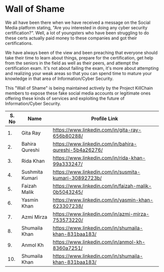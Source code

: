 # Wall of Shame

We all have been there when we have received a message on the Social Media platform stating, "Are you interested in doing any cyber security certification?". Well, a lot of youngsters who have been struggling to do these certs actually paid money to these companies and got their certifications. 

We have always been of the view and been preaching that everyone should take their time to learn about things, prepare for the certification, get help from the seniors in the field as well as their peers, and attempt the certification exam. It's not about failing the exam, it's more about attempting and realizing your weak areas so that you can spend time to mature your knowledge in that area of Information/Cyber Security.

This "Wall of Shame" is being maintained actively by the Project KillChain members to expose these fake social media accounts or legitimate ones offering these kinds of services and exploiting the future of Information/Cyber Security.

| S. No        | Name            | Profile Link | 
| -------      | --------------  | -----------  | 
| 1.           |  Gita Ray       | https://www.linkedin.com/in/gita-ray-656b80288/  | 
| 2.           |  Bahira Qureshi  | https://www.linkedin.com/in/bahira-qureshi-5b4a26276/  |
| 3.          |   Rida Khan      |  https://www.linkedin.com/in/rida-khan-99a333247/  |
| 4.          | Sushmita Kumari    | https://www.linkedin.com/in/susmita-kumari-30892723b/  |
| 5.          | Faizah Malik    | https://www.linkedin.com/in/faizah-malik-0b5043245/  |
| 6.          | Yasmin Khan      | https://www.linkedin.com/in/yasmin-khan-623307238/  |
| 7.          | Azmi Mirza      | https://www.linkedin.com/in/azmi-mirza-753573220/  |
| 8.          | Shumaila Khan    | https://www.linkedin.com/in/shumaila-khan-831baa183/ | 
| 9.          | Anmol Kh      | https://www.linkedin.com/in/anmol-kh-8360a7251/ |
| 10.          | Shumaila Khan  | https://www.linkedin.com/in/shumaila-khan-831baa183/ | 
